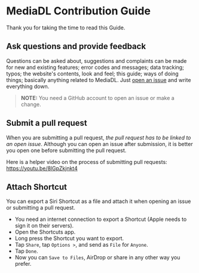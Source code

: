 # MediaDL Contribution Guide

Thank you for taking the time to read this Guide.

## Ask questions and provide feedback

Questions can be asked about, suggestions and complaints can be made for new and existing features; error codes and messages; data tracking; typos; the website's contents, look and feel; this guide; ways of doing things; basically anything related to MediaDL. Just [open an issue](https://github.com/plbstl/MediaDL/issues/new) and write everything down.

> **NOTE:** You need a GitHub account to open an issue or make a change.

## Submit a pull request

When you are submitting a pull request, _the pull request has to be linked to an open issue_. Although you can open an issue after submission, it is better you open one before submitting the pull request.

Here is a helper video on the process of submitting pull requests: <https://youtu.be/8lGpZkjnkt4>

## Attach Shortcut

You can export a Siri Shortcut as a file and attach it when opening an issue or submitting a pull request.

- You need an internet connection to export a Shortcut (Apple needs to sign it on their servers).
- Open the Shortcuts app.
- Long press the Shortcut you want to export.
- Tap `Share`, tap `Options >`, and send as `File` for `Anyone`.
- Tap `Done`.
- Now you can `Save to Files`, AirDrop or share in any other way you prefer.
